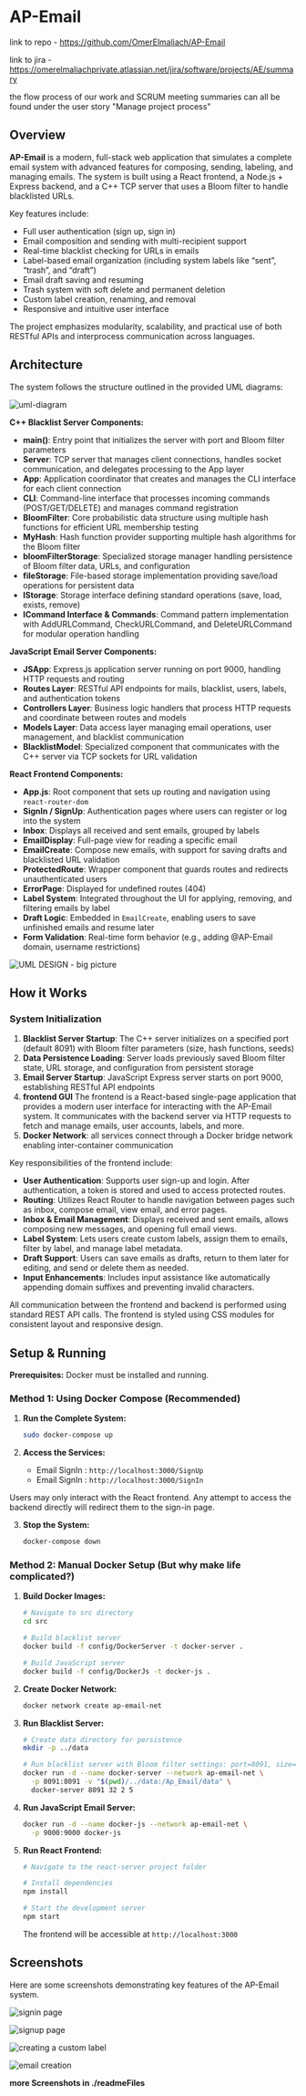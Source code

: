 # AP-Email
link to repo - 
https://github.com/OmerElmaliach/AP-Email

link to jira -
https://omerelmaliachprivate.atlassian.net/jira/software/projects/AE/summary

the flow process of our work and SCRUM meeting summaries can all be found under the user story "Manage project process"

## Overview

**AP-Email** is a modern, full-stack web application that simulates a complete email system with advanced features for composing, sending, labeling, and managing emails. The system is built using a React frontend, a Node.js + Express backend, and a C++ TCP server that uses a Bloom filter to handle blacklisted URLs.

Key features include:
- Full user authentication (sign up, sign in)
- Email composition and sending with multi-recipient support
- Real-time blacklist checking for URLs in emails
- Label-based email organization (including system labels like “sent”, “trash”, and “draft”)
- Email draft saving and resuming
- Trash system with soft delete and permanent deletion
- Custom label creation, renaming, and removal
- Responsive and intuitive user interface

The project emphasizes modularity, scalability, and practical use of both RESTful APIs and interprocess communication across languages.


## Architecture

The system follows the structure outlined in the provided UML diagrams:

![uml-diagram](https://github.com/user-attachments/assets/14cd9162-7d54-4aee-94e0-6461772b8234)

**C++ Blacklist Server Components:**
* **main()**: Entry point that initializes the server with port and Bloom filter parameters
* **Server**: TCP server that manages client connections, handles socket communication, and delegates processing to the App layer
* **App**: Application coordinator that creates and manages the CLI interface for each client connection
* **CLI**: Command-line interface that processes incoming commands (POST/GET/DELETE) and manages command registration
* **BloomFilter**: Core probabilistic data structure using multiple hash functions for efficient URL membership testing
* **MyHash**: Hash function provider supporting multiple hash algorithms for the Bloom filter
* **bloomFilterStorage**: Specialized storage manager handling persistence of Bloom filter data, URLs, and configuration
* **fileStorage**: File-based storage implementation providing save/load operations for persistent data
* **IStorage**: Storage interface defining standard operations (save, load, exists, remove)
* **ICommand Interface & Commands**: Command pattern implementation with AddURLCommand, CheckURLCommand, and DeleteURLCommand for modular operation handling

**JavaScript Email Server Components:**
* **JSApp**: Express.js application server running on port 9000, handling HTTP requests and routing
* **Routes Layer**: RESTful API endpoints for mails, blacklist, users, labels, and authentication tokens
* **Controllers Layer**: Business logic handlers that process HTTP requests and coordinate between routes and models
* **Models Layer**: Data access layer managing email operations, user management, and blacklist communication
* **BlacklistModel**: Specialized component that communicates with the C++ server via TCP sockets for URL validation

**React Frontend Components:**
* **App.js**: Root component that sets up routing and navigation using `react-router-dom`
* **SignIn / SignUp**: Authentication pages where users can register or log into the system
* **Inbox**: Displays all received and sent emails, grouped by labels
* **EmailDisplay**: Full-page view for reading a specific email
* **EmailCreate**: Compose new emails, with support for saving drafts and blacklisted URL validation
* **ProtectedRoute**: Wrapper component that guards routes and redirects unauthenticated users
* **ErrorPage**: Displayed for undefined routes (404)
* **Label System**: Integrated throughout the UI for applying, removing, and filtering emails by label
* **Draft Logic**: Embedded in `EmailCreate`, enabling users to save unfinished emails and resume later
* **Form Validation**: Real-time form behavior (e.g., adding @AP-Email domain, username restrictions)

![UML DESIGN - big picture](./readmeFiles/UML_DESIGN.png)

## How it Works

### System Initialization
1. **Blacklist Server Startup**: The C++ server initializes on a specified port (default 8091) with Bloom filter parameters (size, hash functions, seeds)
2. **Data Persistence Loading**: Server loads previously saved Bloom filter state, URL storage, and configuration from persistent storage
3. **Email Server Startup**: JavaScript Express server starts on port 9000, establishing RESTful API endpoints
4. **frontend GUI**  The frontend is a React-based single-page application that provides a modern user interface for interacting with the AP-Email system. It communicates with the backend server via HTTP requests to fetch and manage emails, user accounts, labels, and more.
4. **Docker Network**: all services connect through a Docker bridge network enabling inter-container communication


Key responsibilities of the frontend include:

- **User Authentication**: Supports user sign-up and login. After authentication, a token is stored and used to access protected routes.
- **Routing**: Utilizes React Router to handle navigation between pages such as inbox, compose email, view email, and error pages.
- **Inbox & Email Management**: Displays received and sent emails, allows composing new messages, and opening full email views.
- **Label System**: Lets users create custom labels, assign them to emails, filter by label, and manage label metadata.
- **Draft Support**: Users can save emails as drafts, return to them later for editing, and send or delete them as needed.
- **Input Enhancements**: Includes input assistance like automatically appending domain suffixes and preventing invalid characters.

All communication between the frontend and backend is performed using standard REST API calls. The frontend is styled using CSS modules for consistent layout and responsive design.


## Setup & Running

**Prerequisites:** Docker must be installed and running.
### Method 1: Using Docker Compose (Recommended)

1. **Run the Complete System:**
   ```bash
   sudo docker-compose up
   ```
   
2. **Access the Services:**
    - Email SignIn : `http://localhost:3000/SignUp` 
    - Email SignIn : `http://localhost:3000/SignIn` 
      
Users may only interact with the React frontend. Any attempt to access the backend directly will redirect them to the sign-in page.

3. **Stop the System:**
   ```bash
   docker-compose down
   ```

### Method 2: Manual Docker Setup (But why make life complicated?)

1. **Build Docker Images:**
   ```bash
   # Navigate to src directory
   cd src
   
   # Build blacklist server
   docker build -f config/DockerServer -t docker-server .
   
   # Build JavaScript server
   docker build -f config/DockerJs -t docker-js .
   ```

2. **Create Docker Network:**
   ```bash
   docker network create ap-email-net
   ```

3. **Run Blacklist Server:**
   ```bash
   # Create data directory for persistence
   mkdir -p ../data
   
   # Run blacklist server with Bloom filter settings: port=8091, size=32, hash_functions=2, seed=5
   docker run -d --name docker-server --network ap-email-net \
     -p 8091:8091 -v "$(pwd)/../data:/Ap_Email/data" \
     docker-server 8091 32 2 5
   ```

4. **Run JavaScript Email Server:**
   ```bash
   docker run -d --name docker-js --network ap-email-net \
     -p 9000:9000 docker-js
   ```

5. **Run React Frontend:**
   ```bash
   # Navigate to the react-server project folder 

   # Install dependencies
   npm install

   # Start the development server
   npm start
   ```

   The frontend will be accessible at `http://localhost:3000`

## Screenshots

Here are some screenshots demonstrating key features of the AP-Email system.



![signin page](./readmeFiles/example_asset_01.png)



![signup page](./readmeFiles/example_asset_02.png)



![creating a custom label](./readmeFiles/example_asset_07.png)


![email creation](./readmeFiles/example_asset_08_email_creation.png)


**more Screenshots in ./readmeFiles**



